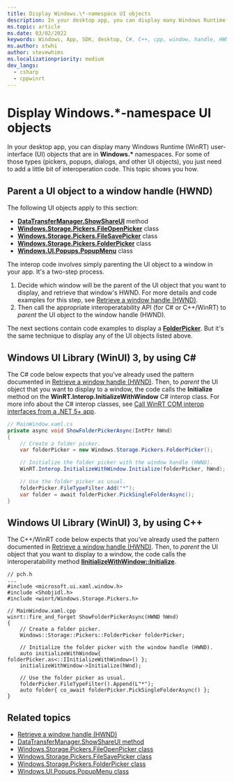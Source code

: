 ```yaml
---
title: Display Windows.\*-namespace UI objects
description: In your desktop app, you can display many Windows Runtime (WinRT) user-interface (UI) objects that are in **Windows.\*** namespaces. For some of those types (pickers, popups, dialogs, and other UI objects), you just need to add a little bit of interoperation code. This topic shows you how.
ms.topic: article
ms.date: 03/02/2022
keywords: Windows, App, SDK, desktop, C#, C++, cpp, window, handle, HWND, Windows UI Library, WinUI, interop
ms.author: stwhi
author: stevewhims
ms.localizationpriority: medium
dev_langs:
  - csharp
  - cppwinrt
---
```


# Display Windows.\*-namespace UI objects

In your desktop app, you can display many Windows Runtime (WinRT) user-interface (UI) objects that are in **Windows.\*** namespaces. For some of those types (pickers, popups, dialogs, and other UI objects), you just need to add a little bit of interoperation code. This topic shows you how.

## Parent a UI object to a window handle (HWND)

The following UI objects apply to this section:

* [**DataTransferManager.ShowShareUI**](/uwp/api/windows.applicationmodel.datatransfer.datatransfermanager.showshareui#Windows_ApplicationModel_DataTransfer_DataTransferManager_ShowShareUI) method
* [**Windows.Storage.Pickers.FileOpenPicker**](/uwp/api/windows.storage.pickers.fileopenpicker) class
* [**Windows.Storage.Pickers.FileSavePicker**](/uwp/api/windows.storage.pickers.filesavepicker) class
* [**Windows.Storage.Pickers.FolderPicker**](/uwp/api/windows.storage.pickers.folderpicker) class
* [**Windows.UI.Popups.PopupMenu**](/uwp/api/windows.ui.popups.popupmenu) class

The interop code involves simply parenting the UI object to a window in your app. It's a two-step process.

1. Decide which window will be the parent of the UI object that you want to display, and retrieve that window's HWND. For more details and code examples for this step, see [Retrieve a window handle (HWND)](/windows/apps/develop/ui-input/retrieve-hwnd).
2. Then call the appropriate interoperatability API (for C# or C++/WinRT) to *parent* the UI object to the window handle (HWND).

The next sections contain code examples to display a [**FolderPicker**](/uwp/api/windows.storage.pickers.fileopenpicker). But it's the same technique to display any of the UI objects listed above.

## Windows UI Library (WinUI) 3, by using C#

The C# code below expects that you've already used the pattern documented in [Retrieve a window handle (HWND)](/windows/apps/develop/ui-input/retrieve-hwnd#windows-ui-library-winui-3-by-using-c). Then, to *parent* the UI object that you want to display to a window, the code calls the **Initialize** method on the **WinRT.Interop.InitializeWithWindow** C# interop class. For more info about the C# interop classes, see [Call WinRT COM interop interfaces from a .NET 5+ app](/windows/apps/desktop/modernize/winrt-com-interop-csharp).

```csharp
// MainWindow.xaml.cs
private async void ShowFolderPickerAsync(IntPtr hWnd)
{
    // Create a folder picker.
    var folderPicker = new Windows.Storage.Pickers.FolderPicker();

    // Initialize the folder picker with the window handle (HWND).
    WinRT.Interop.InitializeWithWindow.Initialize(folderPicker, hWnd);

    // Use the folder picker as usual.
    folderPicker.FileTypeFilter.Add("*");
    var folder = await folderPicker.PickSingleFolderAsync();
}
```

## Windows UI Library (WinUI) 3, by using C++

The C++/WinRT code below expects that you've already used the pattern documented in [Retrieve a window handle (HWND)](/windows/apps/develop/ui-input/retrieve-hwnd#windows-ui-library-winui-3-by-using-c-1). Then, to *parent* the UI object that you want to display to a window, the code calls the interoperatability method [**IInitializeWithWindow::Initialize**](/windows/win32/api/shobjidl_core/nf-shobjidl_core-iinitializewithwindow-initialize).

```cppwinrt
// pch.h
...
#include <microsoft.ui.xaml.window.h>
#include <Shobjidl.h>
#include <winrt/Windows.Storage.Pickers.h>

// MainWindow.xaml.cpp
winrt::fire_and_forget ShowFolderPickerAsync(HWND hWnd)
{
    // Create a folder picker.
    Windows::Storage::Pickers::FolderPicker folderPicker;

    // Initialize the folder picker with the window handle (HWND).
    auto initializeWithWindow{ folderPicker.as<::IInitializeWithWindow>() };
    initializeWithWindow->Initialize(hWnd);

    // Use the folder picker as usual.
    folderPicker.FileTypeFilter().Append(L"*");
    auto folder{ co_await folderPicker.PickSingleFolderAsync() };
}
```

## Related topics

* [Retrieve a window handle (HWND)](/windows/apps/develop/ui-input/retrieve-hwnd)
* [DataTransferManager.ShowShareUI method](/uwp/api/windows.applicationmodel.datatransfer.datatransfermanager.showshareui#Windows_ApplicationModel_DataTransfer_DataTransferManager_ShowShareUI)
* [Windows.Storage.Pickers.FileOpenPicker class](/uwp/api/windows.storage.pickers.fileopenpicker)
* [Windows.Storage.Pickers.FileSavePicker class](/uwp/api/windows.storage.pickers.filesavepicker)
* [Windows.Storage.Pickers.FolderPicker class](/uwp/api/windows.storage.pickers.folderpicker)
* [Windows.UI.Popups.PopupMenu class](/uwp/api/windows.ui.popups.popupmenu)
